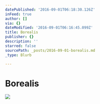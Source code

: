 ```yaml
---
datePublished: '2016-09-01T06:18:30.126Z'
inFeed: true
author: []
via: {}
dateModified: '2016-09-01T06:16:45.099Z'
title: Borealis
publisher: {}
description: ''
starred: false
sourcePath: _posts/2016-09-01-borealis.md
_type: Blurb

---
```

# Borealis
![](https://the-grid-user-content.s3-us-west-2.amazonaws.com/48afa997-8a94-4e42-86cf-349b7181c29c.jpg)